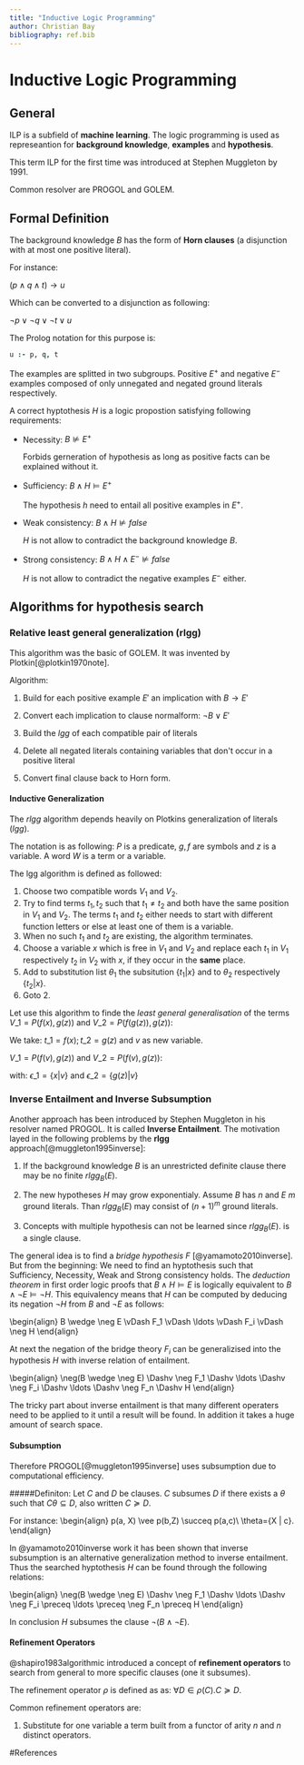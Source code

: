 ```yaml
---
title: "Inductive Logic Programming"
author: Christian Bay
bibliography: ref.bib
---
```


Inductive Logic Programming
=============================

General
-----------------------------
ILP is a subfield of **machine learning**. The logic programming
is used as represeantion for **background knowledge**, **examples**
and **hypothesis**.

This term ILP for the first time was introduced at Stephen Muggleton
by 1991.

Common resolver are PROGOL and GOLEM.

Formal Definition
-----------------------------
The background knowledge $B$ has the form of **Horn clauses**
(a disjunction with at most one positive literal).

For instance:

$(p \wedge q \wedge t) \to u$

Which can be converted to a disjunction as following:

$\lnot p \vee \lnot q \vee \lnot t \vee u$

The Prolog notation for this purpose is:

```prolog
u :- p, q, t
```

The examples are splitted in two subgroups. Positive $E^{+}$
and negative $E^{-}$ examples composed of only unnegated
and negated ground literals respectively.

A correct hyptothesis $H$ is a logic propostion satisfying
following requirements:

* Necessity:          $B \nvDash E^{+}$

     Forbids gerneration of hypothesis as long as positive facts
     can be explained without it.

* Sufficiency:        $B \wedge H \vDash E^{+}$

     The hypothesis $h$ need to entail all positive
     examples in $E^{+}$.

* Weak consistency:   $B \wedge H \nvDash false$

     $H$ is not allow to contradict the background knowledge $B$.

* Strong consistency: $B \wedge H \wedge E^{-} \nvDash false$

     $H$ is not allow to contradict the negative examples $E^{-}$ either.

Algorithms for hypothesis search
---------------------------------
### Relative least general generalization (rlgg)
This algorithm was the basic of GOLEM. It was invented by Plotkin[@plotkin1970note].

Algorithm:

1. Build for each positive example $E'$ an implication
   with $B \to E'$

2. Convert each implication to clause normalform: $\neg B \vee E'$

3. Build the *lgg* of each compatible pair of literals

4. Delete all negated literals containing variables that don't occur in a positive literal

5. Convert final clause back to Horn form.

#### Inductive Generalization
The *rlgg* algorithm depends heavily on Plotkins generalization of literals (*lgg*).

The notation is as following: $P$ is a predicate, $g,f$ are symbols and $z$ is a variable.
A word $W$ is a term or a variable.

The lgg algorithm is defined as followed:

1. Choose two compatible words $V_1$ and $V_2$.
2. Try to find terms $t_1,t_2$ such that $t_1 \neq t_2$
and both have the same position in $V_1$ and $V_2$. The terms
$t_1$ and $t_2$ either needs to start with different function
letters or else at least one of them is a variable.
3. When no such $t_1$ and $t_2$ are existing, the algorithm terminates.
4. Choose a variable $x$ which is free in $V_1$ and $V_2$ and replace each
$t_1$ in $V_1$ respectively $t_2$ in $V_2$ with $x$, if they occur in the **same** place.
5. Add to substitution list $\theta_1$ the subsitution $\{t_1 | x\}$ and to
 $\theta_2$ respectively $\{t_2 | x\}$.
6. Goto 2.

Let use this algorithm to finde the *least general generalisation* of the terms
$V\_1 = P(f(x), g(z))$ and $V\_2 = P(f(g(z)), g(z))$:

We take:
$t\_1 = f(x); t\_2= g(z)$ and $v$ as new variable.

$V\_1 = P(f(v), g(z))$ and $V\_2 = P(f(v), g(z))$:

with: $\epsilon\_1 = \{x | v\}$ and $\epsilon\_2 = \{g(z) | v\}$


### Inverse Entailment and Inverse Subsumption
Another approach has been introduced by Stephen Muggleton in his
resolver named PROGOL. It is called **Inverse Entailment**.
The motivation layed in the following problems by the **rlgg** approach[@muggleton1995inverse]:

1. If the background knowledge $B$ is an unrestricted definite clause there may
be no finite $rlgg_B(E)$.

2. The new hypotheses $H$ may grow exponentialy. Assume $B$ has $n$ and $E$
$m$  ground literals. Than $rlgg_B(E)$ may consist of $(n + 1)^m$ ground literals.

3. Concepts with multiple hypothesis can not be learned since
$rlgg_B(E)$. is a single clause.

The general idea is to find a *bridge hypothesis* $F$ [@yamamoto2010inverse]. But from the beginning:
We need to find an hyptothesis such that Sufficiency, Necessity, Weak and Strong
consistency holds. The *deduction theorem* in first order logic proofs that
$B \wedge H \vDash E$ is logically equivalent to $B \wedge \neg E \vDash \neg H$.
This equivalency means that $H$ can be computed by deducing its negation $\neg H$
from $B$ and $\neg E$ as follows:

\begin{align}
B \wedge \neg E \vDash F_1 \vDash \ldots \vDash F_i \vDash \neg H
\end{align}

At next the negation of the bridge theory $F_i$ can be generalizised into
the hypothesis $H$ with inverse relation of entailment.

\begin{align}
\neg(B \wedge  \neg E) \Dashv \neg F_1 \Dashv \ldots \Dashv \neg F_i \Dashv
\ldots \Dashv \neg F_n \Dashv H
\end{align}

The tricky part about inverse entailment is that many different operaters need to be
applied to it until a result will be found. In addition it takes a huge
amount of search space.
<!--- The reason for this is, that it's general
undecidable whether one definite clause implies another.
 Wie genau hängen Inverse Entailment und die
Unentscheidbarkeit der Implikation von Klauseln zusammen? --->

#### Subsumption
Therefore PROGOL[@muggleton1995inverse] uses subsumption due to computational
efficiency.

#####Definiton:
Let $C$ and $D$ be clauses. $C$ subsumes $D$ if there exists a $\theta$
such that $C\theta \subseteq D$, also written $C \succeq D$.

For instance:
\begin{align}
	p(a, X) \vee p(b,Z) \succeq p(a,c)\\
	\theta=\{X | c\}.
\end{align}

In @yamamoto2010inverse work it has been shown that inverse subsumption
is an alternative generalization method to inverse entailment.
Thus the searched hyptothesis $H$ can be found through the following relations:

\begin{align}
\neg(B \wedge  \neg E) \Dashv \neg F_1 \Dashv \ldots \Dashv \neg F_i \preceq
\ldots \preceq \neg F_n \preceq H
\end{align}

In conclusion $H$ subsumes the clause $\neg(B \wedge  \neg E)$.

#### Refinement Operators


@shapiro1983algorithmic introduced a concept of **refinement operators**
to search from general to more specific clauses (one it subsumes).

The refinement operator $\rho$ is defined as as:
$\forall D \in \rho(C). C \succeq D$.

Common refinement operators are:

1. Substitute for one variable a term built from a functor of
arity $n$ and $n$ distinct operators.

#References
